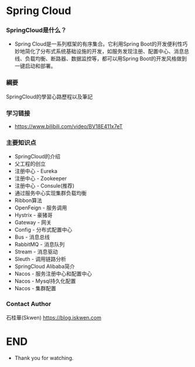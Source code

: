 # Spring Cloud
### SpringCloud是什么？
* Spring Cloud是一系列框架的有序集合。它利用Spring Boot的开发便利性巧妙地简化了分布式系统基础设施的开发，如服务发现注册、配置中心、消息总线、负载均衡、断路器、数据监控等，都可以用Spring Boot的开发风格做到一键启动和部署。
### 綱要
SpringCloud的學習心路歷程以及筆記
### 学习链接
* https://www.bilibili.com/video/BV18E411x7eT
  
### 主要知识点
* SpringCloud的介绍
* 父工程的创立
* 注册中心 - Eureka
* 注册中心 - Zookeeper
* 注册中心 - Consule(推荐)
* 通过服务中心实现集群负载均衡
* Ribbon算法
* OpenFeign - 服务调用
* Hystrix - 豪猪哥
* Gateway - 网关
* Config - 分布式配置中心
* Bus - 消息总线
* RabbitMQ - 消息队列
* Stream - 消息驱动
* Sleuth - 调用链路分析
* SpringCloud Alibaba简介
* Nacos - 服务注册中心和配置中心
* Nacos - Mysql持久化配置
* Nacos - 集群配置
### Contact Author
石桂華(Skwen) https://blog.iskwen.com
# END
* Thank you for watching.
